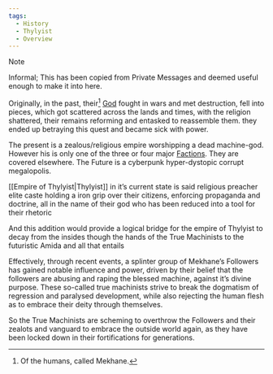 ```yaml
---
tags:
  - History
  - Thylyist
  - Overview
---
```

> [!NOTE]
> Informal; This has been copied from Private Messages and deemed useful enough to make it into here. 

Originally, in the past, their[^1] [God](Mekhane) fought in wars and met destruction, fell into pieces, which got scattered across the lands and times, with the religion shattered, their remains reforming and entasked to reassemble them. they ended up betraying this quest and became sick with power.

The present is a zealous/religious empire worshipping a dead machine-god.
However his is only one of the three or four major [Factions](Faction%20Overview). They are covered elsewhere. 
The Future is a cyberpunk hyper-dystopic corrupt megalopolis.

[[Empire of Thylyist|Thylyist]] in it’s current state is said religious preacher elite caste holding a iron grip over their citizens, enforcing propaganda and doctrine, all in the name of their god who has been reduced into a tool for their rhetoric

And this addition would provide a logical bridge for the empire of Thylyist to decay from the insides though the hands of the True Machinists to the futuristic Amida and all that entails

Effectively, through recent events, a splinter group of Mekhane’s Followers has gained notable influence and power, driven by their belief that the followers are abusing and raping the blessed machine, against it’s divine purpose.
These so-called true machinists strive to break the dogmatism of regression and paralysed development, while also rejecting the human flesh as to embrace their deity through themselves.

So the True Machinists are scheming to overthrow the Followers and their zealots and vanguard to embrace the outside world again, as they have been locked down in their fortifications for generations.

[^1]: Of the humans, called Mekhane.